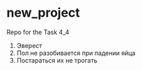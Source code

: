 # new_project
Repo for the Task 4_4
1) Эверест 
2) Пол не разобивается при падении яйца
3) Постараться их не трогать